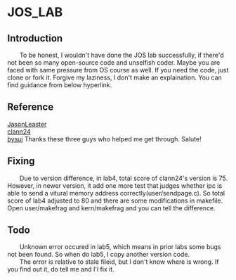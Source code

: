 # JOS_LAB
## Introduction
  &ensp;&ensp;&ensp;&ensp;To be honest, I wouldn't have done the JOS lab successfully, if there'd not been so many open-source code and unselfish coder. Maybe you are faced with same pressure from OS course as well. If you need the code, just clone or fork it. Forgive my laziness, I don't make an explaination. You can find guidance from below hyperlink.
## Reference
  [JasonLeaster](https://blog.csdn.net/cinmyheart/article/details/45150461)<br/>
  [clann24](https://github.com/clann24/jos)<br/>
  [bysui](https://blog.csdn.net/bysui/article/details/51868917)
  Thanks these three guys who helped me get through. Salute!
## Fixing
  &ensp;&ensp;&ensp;&ensp;Due to version difference, in lab4, total score of clann24's version is 75. However, in newer version, it add one more test that judges whether ipc is able to send a vitural memory address correctly(user/sendpage.c). So total score of lab4 adjusted to 80 and there are some modifications in makefile. Open user/makefrag and kern/makefrag and you can tell the difference.
## Todo
  &ensp;&ensp;&ensp;&ensp;Unknown error occured in lab5, which means in prior labs some bugs not been found. So when do lab5, I copy another version code.<br/>
  &ensp;&ensp;&ensp;&ensp;The error is relative to stale fileid, but I don't know where is wrong. If you find out it, do tell me and 
 I'l fix it.
